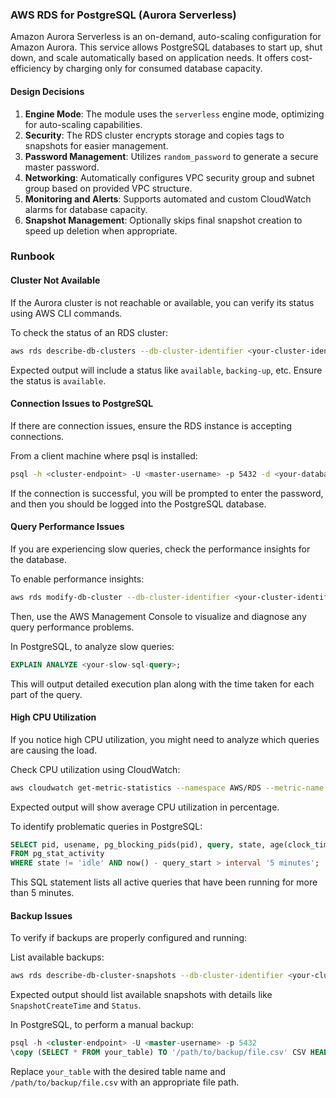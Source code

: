 ### AWS RDS for PostgreSQL (Aurora Serverless)

Amazon Aurora Serverless is an on-demand, auto-scaling configuration for Amazon Aurora. This service allows PostgreSQL databases to start up, shut down, and scale automatically based on application needs. It offers cost-efficiency by charging only for consumed database capacity.

#### Design Decisions

1. **Engine Mode**: The module uses the `serverless` engine mode, optimizing for auto-scaling capabilities.
2. **Security**: The RDS cluster encrypts storage and copies tags to snapshots for easier management.
3. **Password Management**: Utilizes `random_password` to generate a secure master password.
4. **Networking**: Automatically configures VPC security group and subnet group based on provided VPC structure.
5. **Monitoring and Alerts**: Supports automated and custom CloudWatch alarms for database capacity.
6. **Snapshot Management**: Optionally skips final snapshot creation to speed up deletion when appropriate.

### Runbook

#### Cluster Not Available

If the Aurora cluster is not reachable or available, you can verify its status using AWS CLI commands.

To check the status of an RDS cluster:
```sh
aws rds describe-db-clusters --db-cluster-identifier <your-cluster-identifier>
```
Expected output will include a status like `available`, `backing-up`, etc. Ensure the status is `available`.

#### Connection Issues to PostgreSQL

If there are connection issues, ensure the RDS instance is accepting connections.

From a client machine where psql is installed:
```sh
psql -h <cluster-endpoint> -U <master-username> -p 5432 -d <your-database-name>
```
If the connection is successful, you will be prompted to enter the password, and then you should be logged into the PostgreSQL database.

#### Query Performance Issues

If you are experiencing slow queries, check the performance insights for the database.

To enable performance insights:
```sh
aws rds modify-db-cluster --db-cluster-identifier <your-cluster-identifier> --enable-performance-insights
```
Then, use the AWS Management Console to visualize and diagnose any query performance problems.

In PostgreSQL, to analyze slow queries:
```sql
EXPLAIN ANALYZE <your-slow-sql-query>;
```
This will output detailed execution plan along with the time taken for each part of the query.

#### High CPU Utilization

If you notice high CPU utilization, you might need to analyze which queries are causing the load.

Check CPU utilization using CloudWatch:
```sh
aws cloudwatch get-metric-statistics --namespace AWS/RDS --metric-name CPUUtilization --start-time <start-time> --end-time <end-time> --period 60 --statistics Average --dimensions Name=DBInstanceIdentifier,Value=<your-instance-id>
```
Expected output will show average CPU utilization in percentage.

To identify problematic queries in PostgreSQL:
```sql
SELECT pid, usename, pg_blocking_pids(pid), query, state, age(clock_timestamp(), query_start) AS query_time 
FROM pg_stat_activity 
WHERE state != 'idle' AND now() - query_start > interval '5 minutes';
```
This SQL statement lists all active queries that have been running for more than 5 minutes.

#### Backup Issues

To verify if backups are properly configured and running:

List available backups:
```sh
aws rds describe-db-cluster-snapshots --db-cluster-identifier <your-cluster-identifier>
```
Expected output should list available snapshots with details like `SnapshotCreateTime` and `Status`.

In PostgreSQL, to perform a manual backup:
```sql
psql -h <cluster-endpoint> -U <master-username> -p 5432
\copy (SELECT * FROM your_table) TO '/path/to/backup/file.csv' CSV HEADER;
```
Replace `your_table` with the desired table name and `/path/to/backup/file.csv` with an appropriate file path.

